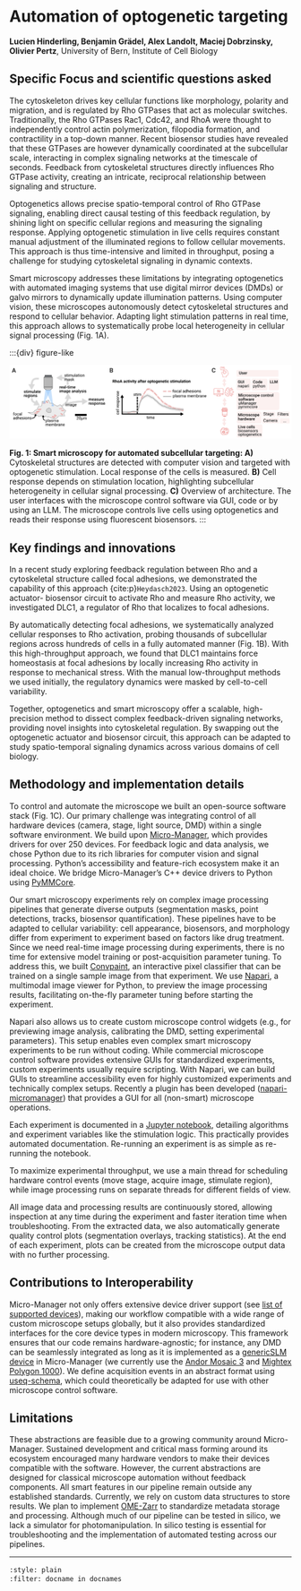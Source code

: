 #  Automation of optogenetic targeting
**Lucien Hinderling, Benjamin Grädel, Alex Landolt, Maciej Dobrzinsky, Olivier Pertz**, University of Bern, Institute of Cell Biology

## Specific Focus and scientific questions asked
The cytoskeleton drives key cellular functions like morphology, polarity and migration, and is regulated by Rho GTPases that act as molecular switches.  Traditionally, the Rho GTPases Rac1, Cdc42, and RhoA were thought to independently control actin polymerization, filopodia formation, and contractility in a top-down manner. Recent biosensor studies have revealed that these GTPases are however dynamically coordinated at the subcellular scale, interacting in complex signaling networks at the timescale of seconds. Feedback from cytoskeletal structures directly influences Rho GTPase activity, creating an intricate, reciprocal relationship between signaling and structure.

Optogenetics allows precise spatio-temporal control of Rho GTPase signaling, enabling direct causal testing of this feedback regulation, by shining light on specific cellular regions and measuring the signaling response. Applying optogenetic stimulation in live cells requires constant manual adjustment of the illuminated regions to follow cellular movements. This approach is thus time-intensive and limited in throughput, posing a challenge for studying cytoskeletal signaling in dynamic contexts.

Smart microscopy addresses these limitations by integrating optogenetics with automated imaging systems that use digital mirror devices (DMDs) or galvo mirrors to dynamically update illumination patterns. Using computer vision, these microscopes autonomously detect cytoskeletal structures and respond to cellular behavior. Adapting light stimulation patterns in real time, this approach allows to systematically probe local heterogeneity in cellular signal processing (Fig. 1A). 

:::{div} figure-like

![UNIBE RTM](./unibe/fig_01.png)

**Fig. 1: Smart microscopy for automated subcellular targeting: A)** Cytoskeletal structures are detected with computer vision and targeted with optogenetic stimulation. Local response of the cells is measured. **B)** Cell response depends on stimulation location, highlighting subcellular heterogeneity in cellular signal processing. **C)** Overview of architecture. The user interfaces with the microscope control software via GUI, code or by using an LLM. The microscope controls live cells using optogenetics and reads their response using fluorescent biosensors.
:::

## Key findings and innovations 
In a recent study exploring feedback regulation between Rho and a cytoskeletal structure called focal adhesions, we demonstrated the capability of this approach {cite:p}`Heydasch2023`. Using an optogenetic actuator- biosensor circuit to activate Rho and measure Rho activity, we investigated DLC1, a regulator of Rho that localizes to focal adhesions. 

By automatically detecting focal adhesions, we systematically analyzed cellular responses to Rho activation, probing thousands of subcellular regions across hundreds of cells in a fully automated manner (Fig. 1B). With this high-throughput approach, we found that DLC1 maintains force homeostasis at focal adhesions by locally increasing Rho activity in response to mechanical stress. With the manual low-throughput methods we used initially, the regulatory dynamics were masked by cell-to-cell variability. 

Together, optogenetics and smart microscopy offer a scalable, high-precision method to dissect complex feedback-driven signaling networks, providing novel insights into cytoskeletal regulation. By swapping out the optogenetic actuator and biosensor circuit, this approach can be adapted to study spatio-temporal signaling dynamics across various domains of cell biology.

## Methodology and implementation details
To control and automate the microscope we built an open-source software stack (Fig. 1C).  Our primary challenge was integrating control of all hardware devices (camera, stage, light source, DMD) within a single software environment. We build upon [Micro-Manager](https://micro-manager.org), which provides drivers for over 250 devices. For feedback logic and data analysis, we chose Python due to its rich libraries for computer vision and signal processing. Python’s accessibility and feature-rich ecosystem make it an ideal choice. We bridge Micro-Manager’s C++ device drivers to Python using [PyMMCore](https://github.com/micro-manager/pymmcore).

Our smart microscopy experiments rely on complex image processing pipelines that generate diverse outputs (segmentation masks, point detections, tracks, biosensor quantification). These pipelines have to be adapted to cellular variability: cell appearance, biosensors, and morphology differ from experiment to experiment based on factors like drug treatment. Since we need real-time image processing during experiments, there is no time for extensive model training or post-acquisition parameter tuning. To address this, we built [Convpaint](https://github.com/guiwitz/napari-convpaint), an interactive pixel classifier that can be trained on a single sample image from that experiment. We use [Napari](https://github.com/guiwitz/napari-convpaint), a multimodal image viewer for Python, to preview the image processing results, facilitating on-the-fly parameter tuning before starting the experiment. 

Napari also allows us to create custom microscope control widgets (e.g., for previewing image analysis, calibrating the DMD, setting experimental parameters). This setup enables even complex smart microscopy experiments to be run without coding. While commercial microscope control software provides extensive GUIs for standardized experiments, custom experiments usually require scripting. With Napari, we can build GUIs to streamline accessibility even for highly customized experiments and technically complex setups. Recently a plugin has been developed ([napari-micromanager](https://github.com/pymmcore-plus/napari-micromanager])) that provides a GUI for all (non-smart) microscope operations.

Each experiment is documented in a [Jupyter notebook](https://jupyter.org), detailing algorithms and experiment variables like the stimulation logic. This practically provides automated documentation. Re-running an experiment is as simple as re-running the notebook.

To maximize experimental throughput, we use a main thread for scheduling hardware control events (move stage, acquire image, stimulate region), while image processing runs on separate threads for different fields of view.

All image data and processing results are continuously stored, allowing inspection at any time during the experiment and faster iteration time when troubleshooting. From the extracted data,  we also automatically generate quality control plots (segmentation overlays, tracking statistics). At the end of each experiment, plots can be created from the microscope output data with no further processing.


## Contributions to Interoperability
Micro-Manager not only offers extensive device driver support (see [list of supported devices](https://micro-manager.org/Device_Support)), making our workflow compatible with a wide range of custom microscope setups globally, but it also provides standardized interfaces for the core device types in modern microscopy. This framework ensures that our code remains hardware-agnostic; for instance, any DMD can be seamlessly integrated as long as it is implemented as a [genericSLM device](https://micro-manager.org/GenericSLM) in Micro-Manager (we currently use the [Andor Mosaic 3](https://micro-manager.org/Mosaic3) and [Mightex Polygon 1000](https://micro-manager.org/MightexPolygon)).
We define acquisition events in an abstract format using [useq-schema](https://pymmcore-plus.github.io/useq-schema/), which could theoretically be adapted for use with other microscope control software.

## Limitations
These abstractions are feasible due to a growing community around Micro-Manager. Sustained development and critical mass forming around its ecosystem encouraged many hardware vendors to make their devices compatible with the software. However, the current abstractions are designed for classical microscope automation without feedback components. All smart features in our pipeline remain outside any established standards.
Currently, we rely on custom data structures to store results. We plan to implement [OME-Zarr](https://ngff.openmicroscopy.org/latest/) to standardize metadata storage and processing.
Although much of our pipeline can be tested in silico, we lack a simulator for photomanipulation. In silico testing is essential for troubleshooting and the implementation of automated testing across our pipelines.


----

```{bibliography}
:style: plain
:filter: docname in docnames
```
